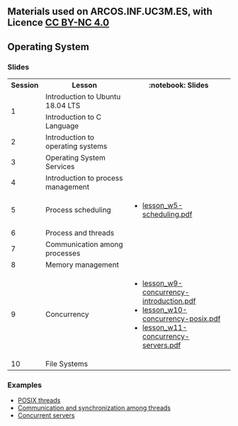 ## Materials used on ARCOS.INF.UC3M.ES, with Licence [CC BY-NC 4.0](http://creativecommons.org/licenses/by-nc/4.0/) 

## Operating System

### Slides

<html>
 <small>
 <table>
  <tr><th>Session</th><th>Lesson</th><th>:notebook: Slides</th></tr>
  <tr><td rowspan="2">1</td>
      <td>Introduction to Ubuntu 18.04 LTS</td>
      <td><ul>
      </ul></td>
  </tr>
  <tr><td>Introduction to C Language</td>
      <td><ul>
      </ul></td>
  </tr>
  <tr><td>2</td>
      <td>Introduction to operating systems</td>
      <td><ul>
      </ul></td>
  </tr>
  <tr><td>3</td>
      <td>Operating System Services</td>
      <td><ul>
      </ul></td>
  </tr>
  <tr><td>4</td>
      <td>Introduction to process management</td>
      <td><ul>
      </ul></td>
  </tr>
  <tr><td>5</td>
      <td>Process scheduling</td>
      <td><ul>
        <li> <a href="https://acaldero.github.io/uc3m_os/slides/lesson_w5-scheduling.pdf">lesson_w5-scheduling.pdf</a> </li>
      </ul></td>
  </tr>
  <tr><td>6</td>
      <td>Process and threads</td>
      <td><ul>
      </ul></td>
  </tr>
  <tr><td>7</td>
      <td>Communication among processes</td>
      <td><ul>
      </ul></td>
  </tr>
  <tr><td>8</td>
      <td>Memory management</td>
      <td><ul>
      </ul></td>
  </tr>
  <tr><td>9</td>
      <td>Concurrency</td>
      <td><ul>
        <li> <a href="https://acaldero.github.io/uc3m_os/slides/lesson_w9-concurrency-introduction.pdf">lesson_w9-concurrency-introduction.pdf</a> </li>
        <li> <a href="https://acaldero.github.io/uc3m_os/slides/lesson_w10-concurrency-posix.pdf">lesson_w10-concurrency-posix.pdf</a> </li>
        <li> <a href="https://acaldero.github.io/uc3m_os/slides/lesson_w11-concurrency-server.pdf">lesson_w11-concurrency-servers.pdf</a> </li>
      </ul></td>
  </tr>
  <tr><td>10</td>
      <td>File Systems</td>
      <td><ul>
      </ul></td>
  </tr>
 </table>
 </small>
</html>


### Examples

 * <a href="https://github.com/acaldero/uc3m_os/blob/main/examples/README.md#posix-threads">POSIX threads</a>
 * <a href="https://github.com/acaldero/uc3m_os/blob/main/examples/README.md#communication-and-synchronization-among-threads">Communication and synchronization among threads</a>
 * <a href="https://github.com/acaldero/uc3m_os/blob/main/examples/README.md#concurrent-servers">Concurrent servers</a>

